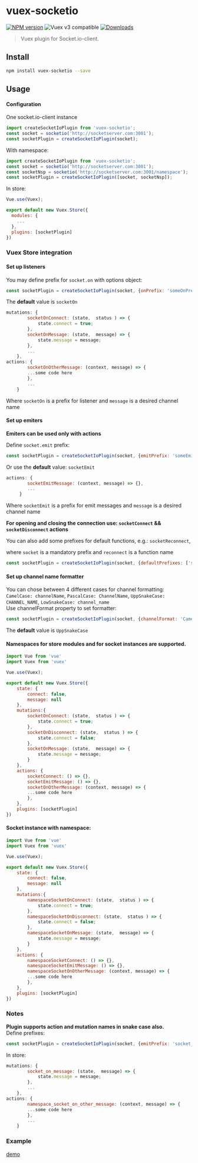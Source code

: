 # vuex-socketio
[![NPM version](https://img.shields.io/npm/v/vuex-socketio.svg)](https://www.npmjs.com/package/vuex-socketio)
![Vuex v3 compatible](https://img.shields.io/badge/Vuex%20v3-compatible-green.svg)
<a href="https://www.npmjs.com/package/vuex-socketio"><img src="https://img.shields.io/npm/dt/vuex-socketio.svg" alt="Downloads"></a>

> Vuex plugin for Socket.io-client.

## Install

``` bash
npm install vuex-socketio --save
```

## Usage
#### Configuration
One socket.io-client instance
``` js
import createSocketIoPlugin from 'vuex-socketio';
const socket = socketio('http://socketserver.com:3001');
const socketPlugin = createSocketIoPlugin(socket);
```

With namespace:
``` js
import createSocketIoPlugin from 'vuex-socketio';
const socket = socketio('http://socketserver.com:3001');
const socketNsp = socketio('http://socketserver.com:3001/namespace');
const socketPlugin = createSocketIoPlugin([socket, socketNsp]);
```

In store:
``` js
Vue.use(Vuex);

export default new Vuex.Store({
  modules: {
    ...
  },
  plugins: [socketPlugin]
})
```
### Vuex Store integration
#### Set up listeners
You may define prefix for `socket.on` with options object:
``` js
const socketPlugin = createSocketIoPlugin(socket, {onPrefix: 'someOnPrefix'});
```
The **default** value is `socketOn`

``` js
mutations: {
        socketOnConnect: (state,  status ) => {
            state.connect = true;
        },
        socketOnMessage: (state,  message) => {
            state.message = message;
        },
        ...
    },
actions: {
        socketOnOtherMessage: (context, message) => {
        ...some code here
        },
        ...
    }
```
Where `socketOn` is a prefix for listener and `message` is a desired channel name

#### Set up emiters
**Emiters can be used only with actions**

Define `socket.emit` prefix:
``` js
const socketPlugin = createSocketIoPlugin(socket, {emitPrefix: 'someEmitPrefix'});
```
Or use the **default** value: `socketEmit`

``` js
actions: {
        socketEmitMessage: (context, message) => {},
        ...
     }
```
Where `socketEmit` is a prefix for emit messages and `message` is a desired channel name

**For opening and closing the connection use: `socketConnect` && `socketDisconnect` actions**

You can also add some prefixes for default functions, e.g.: `socketReconnect`,

where `socket` is a mandatory prefix and `reconnect` is a function name
``` js
const socketPlugin = createSocketIoPlugin(socket, {defaultPrefixes: ['socketReconnect']);
```

#### Set up channel name formatter
You can chose between 4 different cases for channel formatting:<br />
`CamelCase: channelName`, `PascalCase: ChannelName`, `UppSnakeCase: CHANNEL_NAME`, `LowSnakeCase: channel_name`<br />
Use channelFormat property to set formatter:
``` js
const socketPlugin = createSocketIoPlugin(socket, {channelFormat: 'CamelCase'});
```
The **default** value is `UppSnakeCase`

#### Namespaces for store modules and for socket instances are supported.

``` js
import Vue from 'vue'
import Vuex from 'vuex'

Vue.use(Vuex);

export default new Vuex.Store({
    state: {
        connect: false,
        message: null
    },
    mutations:{
        socketOnConnect: (state,  status ) => {
            state.connect = true;
        },
        socketOnDisconnect: (state,  status ) => {
            state.connect = false;
        },
        socketOnMessage: (state,  message) => {
            state.message = message;
        }
    },
    actions: {
        socketConnect: () => {},
        socketEmitMessage: () => {},
        socketOnOtherMessage: (context, message) => {
        ...some code here
        },
    },
    plugins: [socketPlugin]
})
```

#### Socket instance with namespace:

``` js
import Vue from 'vue'
import Vuex from 'vuex'

Vue.use(Vuex);

export default new Vuex.Store({
    state: {
        connect: false,
        message: null
    },
    mutations:{
        namespaceSocketOnConnect: (state,  status ) => {
            state.connect = true;
        },
        namespaceSocketOnDisconnect: (state,  status ) => {
            state.connect = false;
        },
        namespaceSocketOnMessage: (state,  message) => {
            state.message = message;
        }
    },
    actions: {
        namespaceSocketConnect: () => {},
        namespaceSocketEmitMessage: () => {},
        namespaceSocketOnOtherMessage: (context, message) => {
        ...some code here
        },
    },
    plugins: [socketPlugin]
})
```
### Notes
**Plugin supports action and mutation names in snake case also.**<br />
Define prefixes:
``` js
const socketPlugin = createSocketIoPlugin(socket, {emitPrefix: 'socket_emit_', onPrefix: 'socket_on_'});
```
In store:
``` js
mutations: {
        socket_on_message: (state,  message) => {
            state.message = message;
        },
        ...
    },
actions: {
        namespace_socket_on_other_message: (context, message) => {
        ...some code here
        },
        ...
    }
```
### Example
[demo](./demo)
